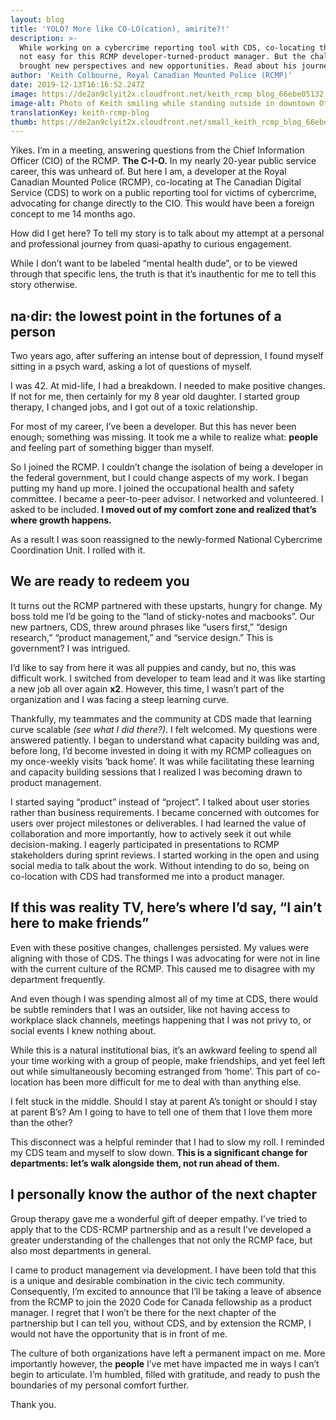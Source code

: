 ```yaml
---
layout: blog
title: 'YOLO? More like CO-LO(cation), amirite?!'
description: >-
  While working on a cybercrime reporting tool with CDS, co-locating there was
  not easy for this RCMP developer-turned-product manager. But the challenges
  brought new perspectives and new opportunities. Read about his journey.
author: 'Keith Colbourne, Royal Canadian Mounted Police (RCMP)'
date: 2019-12-13T16:16:52.247Z
image: https://de2an9clyit2x.cloudfront.net/keith_rcmp_blog_66ebe05132.jpg
image-alt: Photo of Keith smiling while standing outside in downtown Ottawa.
translationKey: keith-rcmp-blog
thumb: https://de2an9clyit2x.cloudfront.net/small_keith_rcmp_blog_66ebe05132.jpg
---
```

Yikes.  I’m in a meeting, answering questions from the Chief Information Officer (CIO) of the RCMP. **The C-I-O.** In my nearly 20-year public service career, this was unheard of. But here I am, a developer at the Royal Canadian Mounted Police (RCMP), co-locating at The Canadian Digital Service (CDS) to work on a public reporting tool for victims of cybercrime, advocating for change directly to the CIO. This would have been a foreign concept to me 14 months ago.

How did I get here? To tell my story is to talk about my attempt at a personal and professional journey from quasi-apathy to curious engagement.

While I don’t want to be labeled “mental health dude”, or to be viewed through that specific lens, the truth is that it’s inauthentic for me to tell this story otherwise.

## na·dir: the lowest point in the fortunes of a person
Two years ago, after suffering an intense bout of depression, I found myself sitting in a psych ward, asking a lot of questions of myself.

I was 42. At mid-life, I had a breakdown. I needed to make positive changes. If not for me, then certainly for my 8 year old daughter. I started group therapy, I changed jobs, and I got out of a toxic relationship.

For most of my career, I’ve been a developer. But this has never been enough; something was missing. It took me a while to realize what: **people** and feeling part of something bigger than myself.

So I joined the RCMP. I couldn’t change the isolation of being a developer in the federal government, but I could change aspects of my work. I began putting my hand up more. I joined the occupational health and safety committee. I became a peer-to-peer advisor. I networked and volunteered. I asked to be included. **I moved out of my comfort zone and realized that’s where growth happens.**

As a result I was soon reassigned to the newly-formed National Cybercrime Coordination Unit. I rolled with it.

## We are ready to redeem you
It turns out the RCMP partnered with these upstarts, hungry for change. My boss told me I’d be going to the “land of sticky-notes and macbooks”. Our new partners, CDS, threw around phrases like “users first,” “design research,” “product management,” and “service design.” This is government? I was intrigued.

I’d like to say from here it was all puppies and candy, but no, this was difficult work. I switched from developer to team lead and it was like starting a new job all over again **x2**. However, this time, I wasn’t part of the organization and I was facing a steep learning curve.

Thankfully, my teammates and the community at CDS made that learning curve scalable *(see what I did there?)*. I felt welcomed. My questions were answered patiently. I began to understand what capacity building was and, before long, I’d become invested in doing it with my RCMP colleagues on my once-weekly visits ‘back home’. It was while facilitating these learning and capacity building sessions that I realized I was becoming drawn to product management.

I started saying “product” instead of “project”. I talked about user stories rather than business requirements. I became concerned with outcomes for users over project milestones or deliverables. I had learned the value of collaboration and more importantly, how to actively seek it out while decision-making. I eagerly participated in presentations to RCMP stakeholders during sprint reviews. I started working in the open and using social media to talk about the work. Without intending to do so, being on co-location with CDS had transformed me into a product manager.

## If this was reality TV, here’s where I’d say, “I ain’t here to make friends”
Even with these positive changes, challenges persisted. My values were aligning with those of CDS. The things I was advocating for were not in line with the current culture of the RCMP. This caused me to disagree with my department frequently.

And even though I was spending almost all of my time at CDS, there would be subtle reminders that I was an outsider, like not having access to workplace slack channels, meetings happening that I was not privy to, or social events I knew nothing about.

While this is a natural institutional bias, it’s an awkward feeling to spend all your time working with a group of people, make friendships, and yet feel left out while simultaneously becoming estranged from ‘home’. This part of co-location has been more difficult for me to deal with than anything else.

I felt stuck in the middle. Should I stay at parent A’s tonight or should I stay at parent B’s? Am I going to have to tell one of them that I love them more than the other?

This disconnect was a helpful reminder that I had to slow my roll. I reminded my CDS team and myself to slow down. **This is a significant change for departments: let’s walk alongside them, not run ahead of them.**

## I personally know the author of the next chapter
Group therapy gave me a wonderful gift of deeper empathy. I’ve tried to apply that to the CDS-RCMP partnership and as a result I’ve developed a greater understanding of the challenges that not only the RCMP face, but also most departments in general.

I came to product management via development. I have been told that this is a unique and desirable combination in the civic tech community. Consequently, I’m excited to announce that I’ll be taking a leave of absence from the RCMP to join the 2020 Code for Canada fellowship as a product manager. I regret that I won’t be there for the next chapter of the partnership but I can tell you, without CDS, and by extension the RCMP, I would not have the opportunity that is in front of me.

The culture of both organizations have left a permanent impact on me. More importantly however, the **people** I’ve met have impacted me in ways I can’t begin to articulate. I’m humbled, filled with gratitude, and ready to push the boundaries of my personal comfort further.

Thank you.

